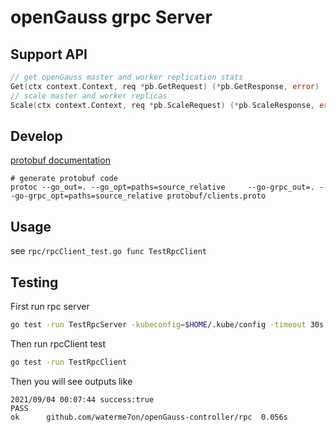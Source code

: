 # openGauss grpc Server

## Support API

```go
// get openGauss master and worker replication stats
Get(ctx context.Context, req *pb.GetRequest) (*pb.GetResponse, error)
// scale master and worker replicas
Scale(ctx context.Context, req *pb.ScaleRequest) (*pb.ScaleResponse, error)
```

## Develop

[protobuf documentation](https://developers.google.com/protocol-buffers/docs/gotutorial)

```
# generate protobuf code
protoc --go_out=. --go_opt=paths=source_relative     --go-grpc_out=. --go-grpc_opt=paths=source_relative protobuf/clients.proto 
```


## Usage

see `rpc/rpcClient_test.go func TestRpcClient` 

## Testing

First run rpc server

```sh
go test -run TestRpcServer -kubeconfig=$HOME/.kube/config -timeout 30s
```

Then run rpcClient test
```sh
go test -run TestRpcClient
```

Then you will see outputs like
```
2021/09/04 00:07:44 success:true
PASS
ok      github.com/waterme7on/openGauss-controller/rpc  0.056s
```